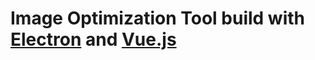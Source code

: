 # Image Optimization Tool build with [Electron](https://www.electronjs.org/) and [Vue.js](https://vuejs.org/)
